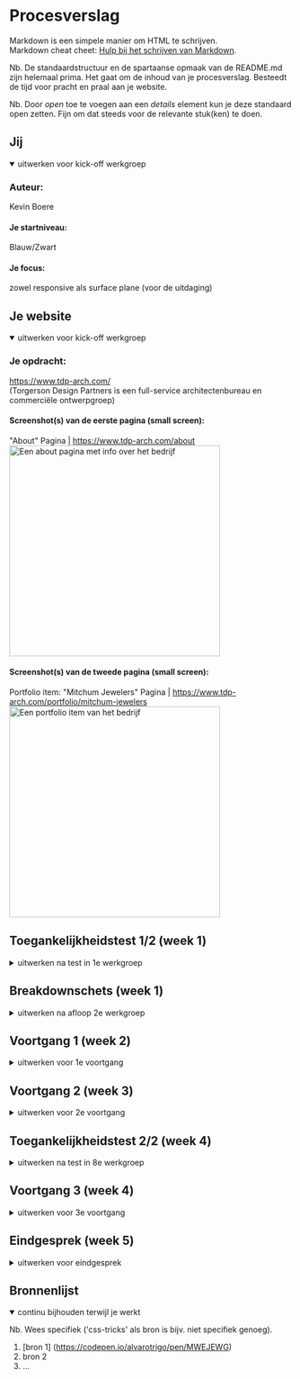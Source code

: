 # Procesverslag
Markdown is een simpele manier om HTML te schrijven.  
Markdown cheat cheet: [Hulp bij het schrijven van Markdown](https://github.com/adam-p/markdown-here/wiki/Markdown-Cheatsheet).

Nb. De standaardstructuur en de spartaanse opmaak van de README.md zijn helemaal prima. Het gaat om de inhoud van je procesverslag. Besteedt de tijd voor pracht en praal aan je website.

Nb. Door *open* toe te voegen aan een *details* element kun je deze standaard open zetten. Fijn om dat steeds voor de relevante stuk(ken) te doen.





## Jij

<details open>
  <summary>uitwerken voor kick-off werkgroep</summary>

  ### Auteur:
  Kevin Boere

  #### Je startniveau:
  Blauw/Zwart

  #### Je focus:
  zowel responsive als surface plane (voor de uitdaging)
 
</details>





## Je website

<details open>
  <summary>uitwerken voor kick-off werkgroep</summary>

  ### Je opdracht:
  https://www.tdp-arch.com/ <br> (Torgerson Design Partners is een full-service architectenbureau en commerciële ontwerpgroep)

  #### Screenshot(s) van de eerste pagina (small screen): 
  "About" Pagina | https://www.tdp-arch.com/about
  <img src="readme-images/About-page.png" width="375px" alt="Een about pagina met info over het bedrijf" >

  #### Screenshot(s) van de tweede pagina (small screen):
  Portfolio item: "Mitchum Jewelers" Pagina | https://www.tdp-arch.com/portfolio/mitchum-jewelers  
  <img src="readme-images/PF-item.png" width="375px" alt="Een portfolio item van het bedrijf" >
 
</details>



## Toegankelijkheidstest 1/2 (week 1)

<details>
  <summary>uitwerken na test in 1e werkgroep</summary>

  ### Bevindingen
  Lijst met je bevindingen die in de test naar voren kwamen:
  <h2>Retina laat los</h2>
  <ul>
    <li>Ziet heel weinig</li>
    <li>Wanneer je over elementen gaat vegroten ze iets</li>
    <li>Foto's zijn heel vaag</li>
    <li>Wordt een beetje misselijk & koppijn</li>
    <li>Vergt veel focus</li>
  </ul>

  #### <h3>Screenreader</h3>
  Door op "tab" te drukke gaat ie naar het volgende element. Sommige teksten en H1 slaat ie over en aan het eind zegt ie altijd hoofd... waarom is dat?
  Onzichtbare linkjes leest ie ook voor met name in het menu
  

  <b>Hier een omschrijving van hoe het opgelost kan worden (met indien nodig afbeeldingen)</b>


  #### <h3>Muis en Toetsenbord </h3>
  <b>Hier korte omschrijving (met indien nodig afbeeldingen)</b>

  <b> Hier een omschrijving van hoe het opgelost kan worden (met indien nodig afbeeldingen)</b>


  #### <h3>Motoriek (shocks, elastiekjes)</h3>
  <b>Hier korte omschrijving (met indien nodig afbeeldingen)</b>
  <br>Tijdens het testen met een elastiekje en shocks kwam ik erachter dat de website moeilikjker te navigeren is. 
  In de video ieronder zul je zien dat het wel lukt maar je moet er veel moeite voor doen en soms lukt het dan ook gwn niet.
  
  <video controls width="80%">

    <source src="video/test-shocks.mp4"
            type="video/mp4">
</video>
  
  Verder is het ook vrij irritant wanneer je niet al je vingers kunt gebruiken. als ik bijvoorbeeld iets wilde gaan opzoeken in de website doe je dat vaaak met al je vingers. met het elastiekkje om 3 vingers heen gebonden lukte dit slechter en drukte je soms een extar toetsin die je niet wilde.

  <b> Hier een omschrijving van hoe het opgelost kan worden (met indien nodig afbeeldingen)</b>


  #### <h3>Visueel (brillen, contrast, kleurenblind, dark/light). </h3>
  <b>Hier korte omschrijving (met indien nodig afbeeldingen)</b>
  <br>Darkmode: ik heb vid de inspector tool, darkmode getest om te zien wat er verschilt. en eigenlijk is dat ninet heel veel op alle standaard witte         achtegronden na, deze worden zwart. Hierdoor worden sommige dingen wel duidelijker (zie screenshot) of meer belangrijk dan dat het zou moeten zijn.     Het contrast wordt iets groter ook vind ik.
  
  <img src="readme-images/l-mode.jpg" alt="foto van lightmode"> VS   <img src="readme-images/d-mode.jpg" alt="foto van darkmode">
  
  Blurred: Door dat je via de inspector tool een website blurred kan laten lijken, kun je goed nagaan wat mensen met een slechte visie zien. Wat ik       vooral merk is dat kleine lange teksten niet leesbaar worden en feel focus vergen. Het duidelijkst is wle als je iets een andere kleur markeert, dat     valt op en is dan best goed te lezen.
  
  <img src="blurred.jpg" alt="foto van blurred mode">
  
  Kleurenblind: Ik heb ook getest welke kleuren verandern met welke kleur blindheid.
  
  Met Protanopia: Alle rode elmenten worden een groen/donkergroen. Zwart, wit en grijs blijven hetzelfde.
  Met Deuteranopia: Alle rode elemnten worden een fellere groen/donkergroen. Zwart, wit en grijs blijven hetzelfde.
  Met Tritanopia: Alle rode elementen worden een fel roze en in foto's worden groen, geel en blauwe elementen ook rood/roze. Zwart, wit en grijs blijven   hetzelfde.
  Met Achromatopsia: Wordt heel de website zwart wit en grijs. contrast is dus belangrijk hierbij.

  <b>Hier een omschrijving van hoe het opgelost kan worden (met indien nodig afbeeldingen)</b>

</details>



## <h2>Breakdownschets (week 1)</h2>

<details>
  <summary>uitwerken na afloop 2e werkgroep</summary>

  ### de hele pagina: 
  <img src="readme-images/dummy-plaatje.jpg" width="375px" alt="breakdown van de hele pagina">

  ### dynamisch deel (bijv menu): 
  <img src="readme-images/dummy-plaatje.jpg" width="375px" alt="breakdown van een dynamisch deel">

  ### wellicht nog een dynamisch deel (bijv filter): 
  <img src="readme-images/dummy-plaatje.jpg" width="375px" alt="breakdown van nog een dynamisch deel">

</details>





## <h2>Voortgang 1 (week 2)</h2>

<details>
  <summary>uitwerken voor 1e voortgang</summary>

  ### Stand van zaken
  hier dit ging goed & dit was lastig (neem ook screenshots op van delen van je website en code)


  ### Agenda voor meeting
  samen met je groepje opstellen

  | student 1      | student 2          | student 3    | student 4        |
  | ---            | ---                | ---          | ---              |
  | dit bespreken  | en dit             | en ik dit    | en dan ik dat    |
  | en dat ook nog | dit als er tijd is | nog een punt | dit wil ik zeker |
  | ...            | ...                | ...          | ...              |


  ### Verslag van meeting
  hier na afloop snel de uitkomsten van de meeting vastleggen

  - punt 1
  - punt 2
  - nog een punt
  - ...

</details>





## <h2>Voortgang 2 (week 3)</h2>

<details>
  <summary>uitwerken voor 2e voortgang</summary>

  ### Stand van zaken
  hier dit ging goed & dit was lastig (neem ook screenshots op van delen van je website en code)


  ### Agenda voor meeting
  samen met je groepje opstellen

  | student 1      | student 2          | student 3    | student 4        |
  | ---            | ---                | ---          | ---              |
  | dit bespreken  | en dit             | en ik dit    | en dan ik dat    |
  | en dat ook nog | dit als er tijd is | nog een punt | dit wil ik zeker |
  | ...            | ...                | ...          | ...              |


  ### Verslag van meeting
  hier na afloop snel de uitkomsten van de meeting vastleggen

  - punt 1
  - punt 2
  - nog een punt
- ...

</details>





## <h2>Toegankelijkheidstest 2/2 (week 4)</h2>

<details>
  <summary>uitwerken na test in 8e werkgroep</summary>

  ### Bevindingen
  Lijst met je bevindingen die in de test naar voren kwamen (geef ook aan wat er verbeterd is):

  #### Screenreader
  Hier korte omschrijving (met indien nodig afbeeldingen)

  Hier een omschrijving van hoe het opgelost kan worden (met indien nodig afbeeldingen)


  #### Muis en Toetsenbord 
  Hier korte omschrijving (met indien nodig afbeeldingen)

  Hier een omschrijving van hoe het opgelost kan worden (met indien nodig afbeeldingen)


  #### Motoriek (shocks, elastiekjes)
  Hier korte omschrijving (met indien nodig afbeeldingen)

  Hier een omschrijving van hoe het opgelost kan worden (met indien nodig afbeeldingen)


  #### Visueel (brillen, contrast, kleurenblind, dark/light). 
  Hier korte omschrijving (met indien nodig afbeeldingen)

  Hier een omschrijving van hoe het opgelost kan worden (met indien nodig afbeeldingen)

</details>





## <h2>Voortgang 3 (week 4)</h2>

<details>
  <summary>uitwerken voor 3e voortgang</summary>

  ### Stand van zaken
  hier dit ging goed & dit was lastig (neem ook screenshots op van delen van je website en code)


  ### Agenda voor meeting
  samen met je groepje opstellen

  | student 1      | student 2          | student 3    | student 4        |
  | ---            | ---                | ---          | ---              |
  | dit bespreken  | en dit             | en ik dit    | en dan ik dat    |
  | en dat ook nog | dit als er tijd is | nog een punt | dit wil ik zeker |
  | ...            | ...                | ...          | ...              |


  ### Verslag van meeting
  hier na afloop snel de uitkomsten van de meeting vastleggen

  - punt 1
  - punt 2
  - nog een punt
  - ...

</details>





## <h2>Eindgesprek (week 5)</h2>

<details>
  <summary>uitwerken voor eindgesprek</summary>

  ### Je uitkomst - karakteristiek screenshots:
  <img src="readme-images/dummy-plaatje.jpg" width="375px" alt="uitomst opdracht 1">


  ### Dit ging goed/Heb ik geleerd: 
  Korte omschrijving met plaatjes

  <img src="readme-images/dummy-plaatje.jpg" width="375px" alt="top">


  ### Dit was lastig/Is niet gelukt:
  Korte omschrijving met plaatjes

  <img src="readme-images/dummy-plaatje.jpg" width="375px" alt="bummer">
</details>





## <h2>Bronnenlijst</h2>

<details open>
  <summary>continu bijhouden terwijl je werkt</summary>

  Nb. Wees specifiek ('css-tricks' als bron is bijv. niet specifiek genoeg).

  1. [bron 1] (https://codepen.io/alvarotrigo/pen/MWEJEWG)
  2. bron 2
  3. ...

</details>
